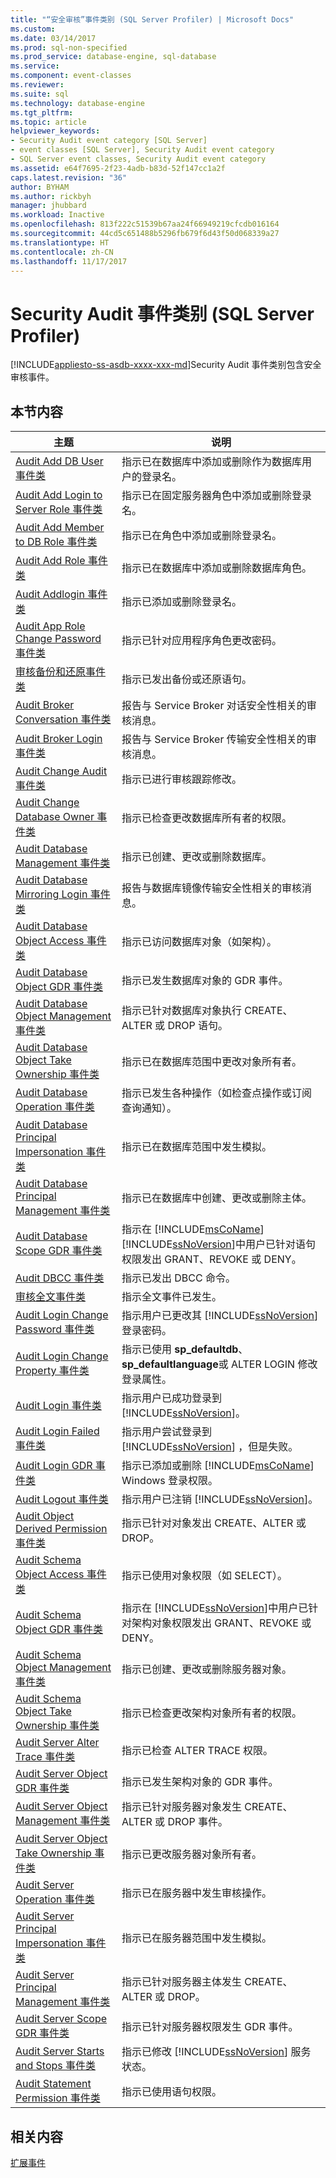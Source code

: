 ```yaml
---
title: "“安全审核”事件类别 (SQL Server Profiler) | Microsoft Docs"
ms.custom: 
ms.date: 03/14/2017
ms.prod: sql-non-specified
ms.prod_service: database-engine, sql-database
ms.service: 
ms.component: event-classes
ms.reviewer: 
ms.suite: sql
ms.technology: database-engine
ms.tgt_pltfrm: 
ms.topic: article
helpviewer_keywords:
- Security Audit event category [SQL Server]
- event classes [SQL Server], Security Audit event category
- SQL Server event classes, Security Audit event category
ms.assetid: e64f7695-2f23-4adb-b83d-52f147cc1a2f
caps.latest.revision: "36"
author: BYHAM
ms.author: rickbyh
manager: jhubbard
ms.workload: Inactive
ms.openlocfilehash: 813f222c51539b67aa24f66949219cfcdb016164
ms.sourcegitcommit: 44cd5c651488b5296fb679f6d43f50d068339a27
ms.translationtype: HT
ms.contentlocale: zh-CN
ms.lasthandoff: 11/17/2017
---
```

# <a name="security-audit-event-category-sql-server-profiler"></a>Security Audit 事件类别 (SQL Server Profiler)
[!INCLUDE[appliesto-ss-asdb-xxxx-xxx-md](../../includes/appliesto-ss-asdb-xxxx-xxx-md.md)]Security Audit 事件类别包含安全审核事件。  
  
## <a name="in-this-section"></a>本节内容  
  
|主题|说明|  
|-----------|-----------------|  
|[Audit Add DB User 事件类](../../relational-databases/event-classes/audit-add-db-user-event-class.md)|指示已在数据库中添加或删除作为数据库用户的登录名。|  
|[Audit Add Login to Server Role 事件类](../../relational-databases/event-classes/audit-add-login-to-server-role-event-class.md)|指示已在固定服务器角色中添加或删除登录名。|  
|[Audit Add Member to DB Role 事件类](../../relational-databases/event-classes/audit-add-member-to-db-role-event-class.md)|指示已在角色中添加或删除登录名。|  
|[Audit Add Role 事件类](../../relational-databases/event-classes/audit-add-role-event-class.md)|指示已在数据库中添加或删除数据库角色。|  
|[Audit Addlogin 事件类](../../relational-databases/event-classes/audit-addlogin-event-class.md)|指示已添加或删除登录名。|  
|[Audit App Role Change Password 事件类](../../relational-databases/event-classes/audit-app-role-change-password-event-class.md)|指示已针对应用程序角色更改密码。|  
|[审核备份和还原事件类](../../relational-databases/event-classes/audit-backup-and-restore-event-class.md)|指示已发出备份或还原语句。|  
|[Audit Broker Conversation 事件类](../../relational-databases/event-classes/audit-broker-conversation-event-class.md)|报告与 Service Broker 对话安全性相关的审核消息。|  
|[Audit Broker Login 事件类](../../relational-databases/event-classes/audit-broker-login-event-class.md)|报告与 Service Broker 传输安全性相关的审核消息。|  
|[Audit Change Audit 事件类](../../relational-databases/event-classes/audit-change-audit-event-class.md)|指示已进行审核跟踪修改。|  
|[Audit Change Database Owner 事件类](../../relational-databases/event-classes/audit-change-database-owner-event-class.md)|指示已检查更改数据库所有者的权限。|  
|[Audit Database Management 事件类](../../relational-databases/event-classes/audit-database-management-event-class.md)|指示已创建、更改或删除数据库。|  
|[Audit Database Mirroring Login 事件类](../../relational-databases/event-classes/audit-database-mirroring-login-event-class.md)|报告与数据库镜像传输安全性相关的审核消息。|  
|[Audit Database Object Access 事件类](../../relational-databases/event-classes/audit-database-object-access-event-class.md)|指示已访问数据库对象（如架构）。|  
|[Audit Database Object GDR 事件类](../../relational-databases/event-classes/audit-database-object-gdr-event-class.md)|指示已发生数据库对象的 GDR 事件。|  
|[Audit Database Object Management 事件类](../../relational-databases/event-classes/audit-database-object-management-event-class.md)|指示已针对数据库对象执行 CREATE、ALTER 或 DROP 语句。|  
|[Audit Database Object Take Ownership 事件类](../../relational-databases/event-classes/audit-database-object-take-ownership-event-class.md)|指示已在数据库范围中更改对象所有者。|  
|[Audit Database Operation 事件类](../../relational-databases/event-classes/audit-database-operation-event-class.md)|指示已发生各种操作（如检查点操作或订阅查询通知）。|  
|[Audit Database Principal Impersonation 事件类](../../relational-databases/event-classes/audit-database-principal-impersonation-event-class.md)|指示已在数据库范围中发生模拟。|  
|[Audit Database Principal Management 事件类](../../relational-databases/event-classes/audit-database-principal-management-event-class.md)|指示已在数据库中创建、更改或删除主体。|  
|[Audit Database Scope GDR 事件类](../../relational-databases/event-classes/audit-database-scope-gdr-event-class.md)|指示在 [!INCLUDE[msCoName](../../includes/msconame-md.md)] [!INCLUDE[ssNoVersion](../../includes/ssnoversion-md.md)]中用户已针对语句权限发出 GRANT、REVOKE 或 DENY。|  
|[Audit DBCC 事件类](../../relational-databases/event-classes/audit-dbcc-event-class.md)|指示已发出 DBCC 命令。|  
|[审核全文事件类](../../relational-databases/event-classes/audit-fulltext-event-class.md)|指示全文事件已发生。|  
|[Audit Login Change Password 事件类](../../relational-databases/event-classes/audit-login-change-password-event-class.md)|指示用户已更改其 [!INCLUDE[ssNoVersion](../../includes/ssnoversion-md.md)] 登录密码。|  
|[Audit Login Change Property 事件类](../../relational-databases/event-classes/audit-login-change-property-event-class.md)|指示已使用 **sp_defaultdb**、 **sp_defaultlanguage**或 ALTER LOGIN 修改登录属性。|  
|[Audit Login 事件类](../../relational-databases/event-classes/audit-login-event-class.md)|指示用户已成功登录到 [!INCLUDE[ssNoVersion](../../includes/ssnoversion-md.md)]。|  
|[Audit Login Failed 事件类](../../relational-databases/event-classes/audit-login-failed-event-class.md)|指示用户尝试登录到 [!INCLUDE[ssNoVersion](../../includes/ssnoversion-md.md)] ，但是失败。|  
|[Audit Login GDR 事件类](../../relational-databases/event-classes/audit-login-gdr-event-class.md)|指示已添加或删除 [!INCLUDE[msCoName](../../includes/msconame-md.md)] Windows 登录权限。|  
|[Audit Logout 事件类](../../relational-databases/event-classes/audit-logout-event-class.md)|指示用户已注销 [!INCLUDE[ssNoVersion](../../includes/ssnoversion-md.md)]。|  
|[Audit Object Derived Permission 事件类](../../relational-databases/event-classes/audit-object-derived-permission-event-class.md)|指示已针对对象发出 CREATE、ALTER 或 DROP。|  
|[Audit Schema Object Access 事件类](../../relational-databases/event-classes/audit-schema-object-access-event-class.md)|指示已使用对象权限（如 SELECT）。|  
|[Audit Schema Object GDR 事件类](../../relational-databases/event-classes/audit-schema-object-gdr-event-class.md)|指示在 [!INCLUDE[ssNoVersion](../../includes/ssnoversion-md.md)]中用户已针对架构对象权限发出 GRANT、REVOKE 或 DENY。|  
|[Audit Schema Object Management 事件类](../../relational-databases/event-classes/audit-schema-object-management-event-class.md)|指示已创建、更改或删除服务器对象。|  
|[Audit Schema Object Take Ownership 事件类](../../relational-databases/event-classes/audit-schema-object-take-ownership-event-class.md)|指示已检查更改架构对象所有者的权限。|  
|[Audit Server Alter Trace 事件类](../../relational-databases/event-classes/audit-server-alter-trace-event-class.md)|指示已检查 ALTER TRACE 权限。|  
|[Audit Server Object GDR 事件类](../../relational-databases/event-classes/audit-server-object-gdr-event-class.md)|指示已发生架构对象的 GDR 事件。|  
|[Audit Server Object Management 事件类](../../relational-databases/event-classes/audit-server-object-management-event-class.md)|指示已针对服务器对象发生 CREATE、ALTER 或 DROP 事件。|  
|[Audit Server Object Take Ownership 事件类](../../relational-databases/event-classes/audit-server-object-take-ownership-event-class.md)|指示已更改服务器对象所有者。|  
|[Audit Server Operation 事件类](../../relational-databases/event-classes/audit-server-operation-event-class.md)|指示已在服务器中发生审核操作。|  
|[Audit Server Principal Impersonation 事件类](../../relational-databases/event-classes/audit-server-principal-impersonation-event-class.md)|指示已在服务器范围中发生模拟。|  
|[Audit Server Principal Management 事件类](../../relational-databases/event-classes/audit-server-principal-management-event-class.md)|指示已针对服务器主体发生 CREATE、ALTER 或 DROP。|  
|[Audit Server Scope GDR 事件类](../../relational-databases/event-classes/audit-server-scope-gdr-event-class.md)|指示已针对服务器权限发生 GDR 事件。|  
|[Audit Server Starts and Stops 事件类](../../relational-databases/event-classes/audit-server-starts-and-stops-event-class.md)|指示已修改 [!INCLUDE[ssNoVersion](../../includes/ssnoversion-md.md)] 服务状态。|  
|[Audit Statement Permission 事件类](../../relational-databases/event-classes/audit-statement-permission-event-class.md)|指示已使用语句权限。|  
  
## <a name="related-content"></a>相关内容  
 [扩展事件](../../relational-databases/extended-events/extended-events.md)  
  
  
